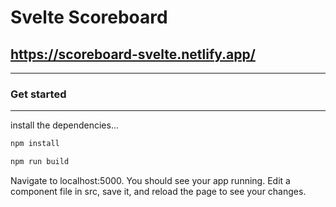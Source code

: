 # Svelte Scoreboard

## https://scoreboard-svelte.netlify.app/

<hr>

### Get started

<hr>

install the dependencies...

```bash
npm install
```

```bash
npm run build
```

Navigate to localhost:5000. You should see your app running. Edit a component file in src, save it, and reload the page to see your changes.

